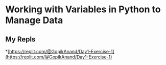 # Working with Variables in Python to Manage Data
## My Repls
*[https://replit.com/@GopikAnand/Day1-Exercise-1](https://replit.com/@GopikAnand/Day1-Exercise-1)
